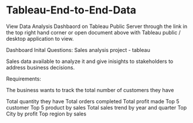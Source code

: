 # Tableau-End-to-End-Data


View Data Analysis Dashbaord on Tableau Public Server through the link in the top right hand corner or open document above with Tableau public / desktop application to view.


Dashboard Inital Questions: 
Sales analysis project - tableau 

Sales data available to analyze it and give inisights to stakeholders to address business decisions.

Requirements:  

The business wants to track the total number of customers they have 


Total quantity they have 
Total orders completed
Total profit made 
Top 5 customer 
Top 5 product by sales
Total sales trend by year and quarter 
Top City by profit 
Top region by sales 
